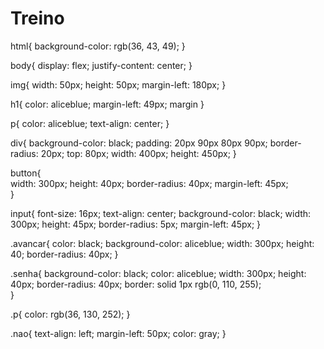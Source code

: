 # Treino

html{
  background-color: rgb(36, 43, 49);
}

body{
    display: flex;
    justify-content: center;
}

 img{
    width: 50px;
    height: 50px;
    margin-left: 180px; 
 }

h1{
    color: aliceblue;
    margin-left: 49px;
    margin
}

p{
    color: aliceblue;
    text-align: center;
}

div{
    background-color: black;
    padding: 20px 90px 80px 90px;
    border-radius: 20px;
    top: 80px;
    width: 400px;
    height: 450px; 
}
  


button{   
    width: 300px;
    height: 40px;
    border-radius: 40px;
    margin-left: 45px;    
}

input{
    font-size: 16px;
    text-align: center;
    background-color: black;
    width: 300px;
    height: 45px;
    border-radius: 5px;
    margin-left: 45px;
}

.avancar{
    color: black;
    background-color: aliceblue;
    width: 300px;
    height: 40;
    border-radius: 40px; 
}

.senha{
    background-color: black;
    color: aliceblue;
    width: 300px;
    height: 40px;
    border-radius: 40px;
    border: solid 1px rgb(0, 110, 255);  
}

.p{
    color: rgb(36, 130, 252);
}

.nao{
    text-align: left;
    margin-left: 50px;
    color: gray;
}
